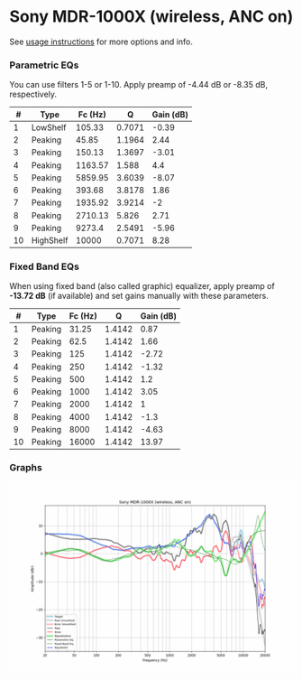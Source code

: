 # Sony MDR-1000X (wireless, ANC on)
See [usage instructions](https://github.com/jaakkopasanen/AutoEq#usage) for more options and info.

### Parametric EQs
You can use filters 1-5 or 1-10. Apply preamp of -4.44 dB or -8.35 dB, respectively.

|   # | Type      |   Fc (Hz) |      Q |   Gain (dB) |
|-----|-----------|-----------|--------|-------------|
|   1 | LowShelf  |    105.33 | 0.7071 |       -0.39 |
|   2 | Peaking   |     45.85 | 1.1964 |        2.44 |
|   3 | Peaking   |    150.13 | 1.3697 |       -3.01 |
|   4 | Peaking   |   1163.57 | 1.588  |        4.4  |
|   5 | Peaking   |   5859.95 | 3.6039 |       -8.07 |
|   6 | Peaking   |    393.68 | 3.8178 |        1.86 |
|   7 | Peaking   |   1935.92 | 3.9214 |       -2    |
|   8 | Peaking   |   2710.13 | 5.826  |        2.71 |
|   9 | Peaking   |   9273.4  | 2.5491 |       -5.96 |
|  10 | HighShelf |  10000    | 0.7071 |        8.28 |

### Fixed Band EQs
When using fixed band (also called graphic) equalizer, apply preamp of **-13.72 dB** (if available) and set gains manually with these parameters.

|   # | Type    |   Fc (Hz) |      Q |   Gain (dB) |
|-----|---------|-----------|--------|-------------|
|   1 | Peaking |     31.25 | 1.4142 |        0.87 |
|   2 | Peaking |     62.5  | 1.4142 |        1.66 |
|   3 | Peaking |    125    | 1.4142 |       -2.72 |
|   4 | Peaking |    250    | 1.4142 |       -1.32 |
|   5 | Peaking |    500    | 1.4142 |        1.2  |
|   6 | Peaking |   1000    | 1.4142 |        3.05 |
|   7 | Peaking |   2000    | 1.4142 |        1    |
|   8 | Peaking |   4000    | 1.4142 |       -1.3  |
|   9 | Peaking |   8000    | 1.4142 |       -4.63 |
|  10 | Peaking |  16000    | 1.4142 |       13.97 |

### Graphs
![](./Sony%20MDR-1000X%20(wireless,%20ANC%20on).png)
